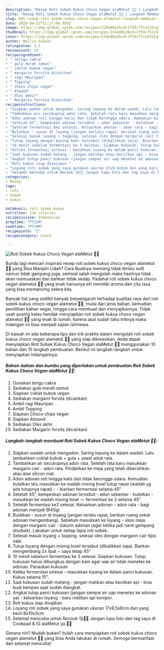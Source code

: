 ```yaml
---
description: "Resep Roti Sobek Kukus Choco Vegan alaMetut 👩‍🍳 | Langkah Membuat Roti Sobek Kukus Choco Vegan alaMetut 👩‍🍳 Yang Bisa Manjain Lidah"
title: "Resep Roti Sobek Kukus Choco Vegan alaMetut 👩‍🍳 | Langkah Membuat Roti Sobek Kukus Choco Vegan alaMetut 👩‍🍳 Yang Bisa Manjain Lidah"
slug: 695-resep-roti-sobek-kukus-choco-vegan-alametut-langkah-membuat-roti-sobek-kukus-choco-vegan-alametut-yang-bisa-manjain-lidah
date: 2020-04-22T21:17:04.059Z
image: https://img-global.cpcdn.com/recipes/224e88a2bcdc1f59/751x532cq70/roti-sobek-kukus-choco-vegan-alametut-👩🍳-foto-resep-utama.jpg
thumbnail: https://img-global.cpcdn.com/recipes/224e88a2bcdc1f59/751x532cq70/roti-sobek-kukus-choco-vegan-alametut-👩🍳-foto-resep-utama.jpg
cover: https://img-global.cpcdn.com/recipes/224e88a2bcdc1f59/751x532cq70/roti-sobek-kukus-choco-vegan-alametut-👩🍳-foto-resep-utama.jpg
author: Nellie Gibson
ratingvalue: 3.1
reviewcount: 14
recipeingredient:
- " terigu cakra"
- " gula merah semut"
- " coklat bubuk vegan"
- " margarin forvita dicairkan"
- " ragi Mauripan"
- " Topping"
- " Choco chips vegan"
- " Almond"
- " Oles akhir"
- " Margarin forvita dicairkan"
recipeinstructions:
- "Siapkan wadah untuk mengadon. Saring tepung ke dalam wadah. Lalu tambahkan coklat bubuk + gula + yeast aduk rata."
- "Tambahkan air secukupnya adon rata. Setelah rata baru masukkan margarin cair - adon rata. Pindahkan ke meja yang telah dibersihkan atau alas silicon mat."
- "Adon adonan roti hingga kalis dan tidak berongga udara. Kemudian bulatkan lalu masukkan ke wadah mixing bowl tutup rapat (wadah yg ada tutupnya rapat) - - biarkan fermentasi selama 45”"
- "Setelah 45”, kempeskan adonan tersebut - adon sebentar - bulatkan - masukkan ke wadah mixing bowl — fermentasi ke 2 selama 45”"
- "Setelah fermentasi ke2 selesai. Keluarkan adonan - adon rata - bagi adonan menjadi @40gr."
- "Bulatkan - susun di loyang (jangan terlalu rapat, berikan ruang untuk adonan mengembang). Sebelum masukkan ke loyang - olesi meja dengan margarin cair - balurin adonan (agar ketika jadi nanti gampang disobek). Lakukan untuk setiap lapis roti sobek."
- "Selesai masuk loyang + topping. selesai oles dengan margarin cair tipis saja."
- "Tutup loyang dengan mixing bowl tersebut (dibalikkan saja). Biarkan mengembang 2x lipat ~ saya tetap 45”"
- "10 menit sebelum fermentasi ke 3 selesai. Siapkan kukusan. Tutup kukusan harus dibungkus dengan kain agar uap air tidak menetes ke adonan. Panaskan kukusan"
- "Ketika fermentasi selesai - masukkan loyang ke dalam panci kukusan. Kukus selama 15”."
- "Saat kukusan sudah matang - jangan matikan atau kecilkan api - bisa buat kempes saat sudah diangkat."
- "Angkat tutup panci kukusan (jangan sampai air uap menetes ke adonan ya) - keluarkan loyang - baru matikan api kompor."
- "Roti kukus siap disajikan."
- "Loyang roti sobek yang saya gunakan ukuran 17x9,5x6cm dan yang kecil 8x10x3cm"
- "Selamat mencoba untuk Recook 😘👩‍🍳 Jangan lupa foto dan tag saya di Cookpad &amp; IG alaMetut ya 🥰🙏"
categories:
- Resep
tags:
- roti
- sobek
- kukus

katakunci: roti sobek kukus 
nutrition: 110 calories
recipecuisine: Indonesian
preptime: "PT12M"
cooktime: "PT39M"
recipeyield: "2"
recipecategory: Lunch

---
```



![Roti Sobek Kukus Choco Vegan alaMetut 👩‍🍳](https://img-global.cpcdn.com/recipes/224e88a2bcdc1f59/751x532cq70/roti-sobek-kukus-choco-vegan-alametut-👩🍳-foto-resep-utama.jpg)

Bunda lagi mencari inspirasi resep roti sobek kukus choco vegan alametut 👩‍🍳 yang Bisa Manjain Lidah? Cara Buatnya memang tidak terlalu sulit namun tidak gampang juga. semisal salah mengolah maka hasilnya tidak akan memuaskan dan bahkan tidak sedap. Padahal roti sobek kukus choco vegan alametut 👩‍🍳 yang enak harusnya sih memiliki aroma dan cita rasa yang bisa memancing selera kita.

Banyak hal yang sedikit banyak berpengaruh terhadap kualitas rasa dari roti sobek kukus choco vegan alametut 👩‍🍳, mulai dari jenis bahan, kemudian pemilihan bahan segar, hingga cara membuat dan menyajikannya. Tidak usah pusing kalau hendak menyiapkan roti sobek kukus choco vegan alametut 👩‍🍳 yang enak di rumah, karena asal sudah tahu triknya maka hidangan ini bisa menjadi sajian istimewa.




Di bawah ini ada beberapa tips dan trik praktis dalam mengolah roti sobek kukus choco vegan alametut 👩‍🍳 yang siap dikreasikan. Anda dapat menyiapkan Roti Sobek Kukus Choco Vegan alaMetut 👩‍🍳 menggunakan 10 bahan dan 15 langkah pembuatan. Berikut ini langkah-langkah untuk menyiapkan hidangannya.

<!--inarticleads1-->

##### Bahan-bahan dan bumbu yang diperlukan untuk pembuatan Roti Sobek Kukus Choco Vegan alaMetut 👩‍🍳:

1. Gunakan  terigu cakra
1. Sediakan  gula merah semut
1. Siapkan  coklat bubuk vegan
1. Sediakan  margarin forvita (dicairkan)
1. Ambil  ragi Mauripan
1. Ambil  Topping
1. Siapkan  Choco chips vegan
1. Siapkan  Almond
1. Sediakan  Oles akhir
1. Sediakan  Margarin forvita (dicairkan)




<!--inarticleads2-->

##### Langkah-langkah membuat Roti Sobek Kukus Choco Vegan alaMetut 👩‍🍳:

1. Siapkan wadah untuk mengadon. Saring tepung ke dalam wadah. Lalu tambahkan coklat bubuk + gula + yeast aduk rata.
1. Tambahkan air secukupnya adon rata. Setelah rata baru masukkan margarin cair - adon rata. Pindahkan ke meja yang telah dibersihkan atau alas silicon mat.
1. Adon adonan roti hingga kalis dan tidak berongga udara. Kemudian bulatkan lalu masukkan ke wadah mixing bowl tutup rapat (wadah yg ada tutupnya rapat) - - biarkan fermentasi selama 45”
1. Setelah 45”, kempeskan adonan tersebut - adon sebentar - bulatkan - masukkan ke wadah mixing bowl — fermentasi ke 2 selama 45”
1. Setelah fermentasi ke2 selesai. Keluarkan adonan - adon rata - bagi adonan menjadi @40gr.
1. Bulatkan - susun di loyang (jangan terlalu rapat, berikan ruang untuk adonan mengembang). Sebelum masukkan ke loyang - olesi meja dengan margarin cair - balurin adonan (agar ketika jadi nanti gampang disobek). Lakukan untuk setiap lapis roti sobek.
1. Selesai masuk loyang + topping. selesai oles dengan margarin cair tipis saja.
1. Tutup loyang dengan mixing bowl tersebut (dibalikkan saja). Biarkan mengembang 2x lipat ~ saya tetap 45”
1. 10 menit sebelum fermentasi ke 3 selesai. Siapkan kukusan. Tutup kukusan harus dibungkus dengan kain agar uap air tidak menetes ke adonan. Panaskan kukusan
1. Ketika fermentasi selesai - masukkan loyang ke dalam panci kukusan. Kukus selama 15”.
1. Saat kukusan sudah matang - jangan matikan atau kecilkan api - bisa buat kempes saat sudah diangkat.
1. Angkat tutup panci kukusan (jangan sampai air uap menetes ke adonan ya) - keluarkan loyang - baru matikan api kompor.
1. Roti kukus siap disajikan.
1. Loyang roti sobek yang saya gunakan ukuran 17x9,5x6cm dan yang kecil 8x10x3cm
1. Selamat mencoba untuk Recook 😘👩‍🍳 Jangan lupa foto dan tag saya di Cookpad &amp; IG alaMetut ya 🥰🙏




Gimana nih? Mudah bukan? Itulah cara menyiapkan roti sobek kukus choco vegan alametut 👩‍🍳 yang bisa Anda lakukan di rumah. Semoga bermanfaat dan selamat mencoba!
